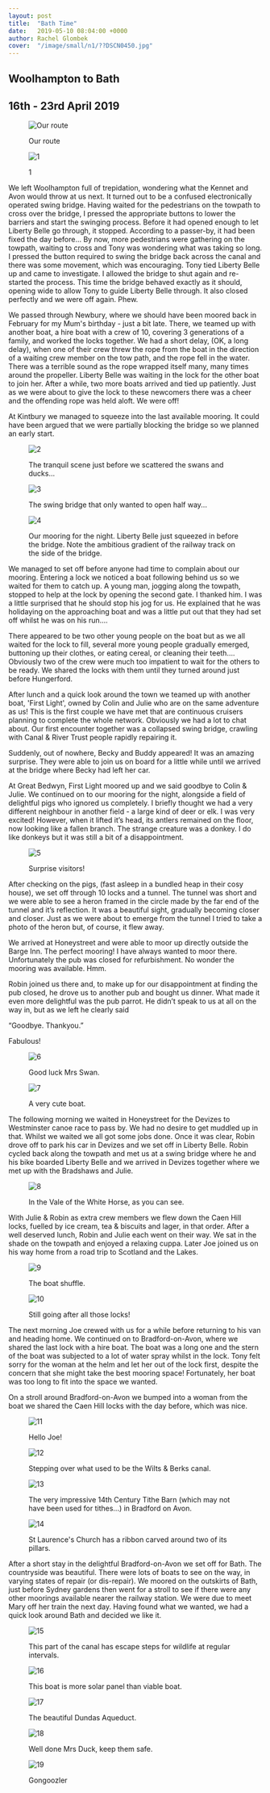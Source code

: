 ```yaml
---
layout: post
title:  "Bath Time"
date:   2019-05-10 08:04:00 +0000
author: Rachel Glombek
cover:  "/image/small/n1/??DSCN0450.jpg"
---
```


<h2>Woolhampton to Bath</h2>
<h2>16th - 23rd April 2019</h2>

<figure>
 <img src="{{site.baseurl}}/image/maps/n43map.png" alt="Our route" >
 <figcaption>
 <p>Our route</p>
 </figcaption>
</figure>

<figure>
 <img src="{{site.baseurl}}/image/small/n43/P4180998.jpg" alt="1" >
 <figcaption>
 <p>1</p>
 </figcaption>
</figure>


<p>We left Woolhampton full of trepidation, wondering what the Kennet and Avon would throw at us next. It turned out to be a confused electronically operated swing bridge. Having waited for the pedestrians on the towpath to cross over the bridge, I pressed the appropriate buttons to lower the barriers and start the swinging process. Before it had opened enough to let Liberty Belle go through, it stopped. According to a passer-by, it had been fixed the day before... By now, more pedestrians were gathering on the towpath, waiting to cross and Tony was wondering what was taking so long. I pressed the button required to swing the bridge back across the canal and there was some movement, which was encouraging. Tony tied Liberty Belle up and came to investigate. I allowed the bridge to shut again and re-started the process. This time the bridge behaved exactly as it should, opening wide to allow Tony to guide Liberty Belle through. It also closed perfectly and we were off again. Phew.</p>

<p>We passed through Newbury, where we should have been moored back in February for my Mum's birthday - just a bit late. There, we teamed up with another boat, a hire boat with a crew of 10, covering 3 generations of a family, and worked the locks together. We had a short delay, (OK, a long delay), when one of their crew threw the rope from the boat in the direction of a waiting crew member on the tow path, and the rope fell in the water. There was a terrible sound as the rope wrapped itself many, many times around the propeller.  Liberty Belle was waiting in the lock for the other boat to join her. After a while, two more boats arrived and tied up patiently. Just as we were about to give the lock to these newcomers there was a cheer and the offending rope was held aloft. We were off!</p>

<p>At Kintbury we managed to squeeze into the last available mooring. It could have been argued that we were partially blocking the bridge so we planned an early start.</p>

<figure>
 <img src="{{site.baseurl}}/image/small/n43/P4160951.jpg" alt="2" >
 <figcaption>
 <p>The tranquil scene just before we scattered the swans and ducks...</p>
 </figcaption>
</figure>

<figure>
 <img src="{{site.baseurl}}/image/small/n43/P4160960.jpg" alt="3" >
 <figcaption>
 <p>The swing bridge that only wanted to open half way...</p>
 </figcaption>
</figure>

<figure>
 <img src="{{site.baseurl}}/image/small/n43/IMG_20190417_084646_597.jpg" alt="4" >
 <figcaption>
 <p>Our mooring for the night. Liberty Belle just squeezed in before the bridge. Note the ambitious gradient of the railway track on the side of the bridge.</p>
 </figcaption>
</figure>

<p>We managed to set off before anyone had time to complain about our mooring. Entering a lock we noticed a boat following behind us so we waited for them to catch up. A young man, jogging along the towpath, stopped to help at the lock by opening the second gate. I thanked him. I was a little surprised that he should stop his jog for us. He explained that he was holidaying on the approaching boat and was a little put out that they had set off whilst he was on his run....</p>

<p>There appeared to be two other young people on the boat but as we all waited for the lock to fill, several more young people gradually emerged, buttoning up their clothes, or eating cereal, or cleaning their teeth…. Obviously two of the crew were much too impatient to wait for the others to be ready. We shared the locks with them until they turned around just before Hungerford.</p>

<p>After lunch and a quick look around the town we teamed up with another boat, 'First Light', owned by Colin and Julie who are on the same adventure as us! This is the first couple we have met that are continuous cruisers planning to complete the whole network. Obviously we had a lot to chat about. Our first encounter together was a collapsed swing bridge, crawling with Canal & River Trust people rapidly repairing it.</p>

<p>Suddenly, out of nowhere, Becky and Buddy appeared! It was an amazing surprise. They were able to join us on board for a little while until we arrived at the bridge where Becky had left her car.</p>

<p>At Great Bedwyn, First Light moored up and we said goodbye to Colin & Julie. We continued on to our mooring for the night, alongside a field of delightful pigs who ignored us completely. I briefly thought we had a very different neighbour in another field - a large kind of deer or elk. I was very excited! However, when it lifted it’s head, its antlers remained on the floor, now looking like a fallen branch. The strange creature was a donkey. I do like donkeys but it was still a bit of a disappointment.</p>

<figure>
 <img src="{{site.baseurl}}/image/small/n43/P4170988.jpg" alt="5" >
 <figcaption>
 <p>Surprise visitors!</p>
 </figcaption>
</figure>


<p>After checking on the pigs, (fast asleep in a bundled heap in their cosy house), we set off through 10 locks and a tunnel. The tunnel was short and we were able to see a heron framed in the circle made by the far end of the tunnel and it’s reflection. It was a beautiful sight, gradually becoming closer and closer. Just as we were about to emerge from the tunnel I tried to take a photo of the heron but, of course, it flew away.</p>

<p>We arrived at Honeystreet and were able to moor up directly outside the Barge Inn. The perfect mooring! I have always wanted to moor there. Unfortunately the pub was closed for refurbishment. No wonder the mooring was available. Hmm.</p>

<p>Robin joined us there and, to make up for our disappointment at finding the pub closed, he drove us to another pub and bought us dinner. What made it even more delightful was the pub parrot. He didn’t speak to us at all on the way in, but as we left he clearly said</p>

<p>“Goodbye. Thankyou.”</p>
<p>Fabulous!</p>



<figure>
 <img src="{{site.baseurl}}/image/small/n43/P4181007.jpg" alt="6" >
 <figcaption>
 <p>Good luck Mrs Swan.</p>
 </figcaption>
</figure>

<figure>
 <img src="{{site.baseurl}}/image/small/n43/P4181004.jpg" alt="7" >
 <figcaption>
 <p>A very cute boat.</p>
 </figcaption>
</figure>



<p>The following morning we waited in Honeystreet for the Devizes to Westminster canoe race to pass by. We had no desire to get muddled up in that. Whilst we waited we all got some jobs done. Once it was clear, Robin drove off to park his car in Devizes and we set off in Liberty Belle. Robin cycled back along the towpath and met us at a swing bridge where he and his bike boarded Liberty Belle and we arrived in Devizes together where we met up with the Bradshaws and Julie.</p>


<figure>
 <img src="{{site.baseurl}}/image/small/n43/P4191020.jpg" alt="8" >
 <figcaption>
 <p>In the Vale of the White Horse, as you can see.</p>
 </figcaption>
</figure>


<p>With Julie & Robin as extra crew members we flew down the Caen Hill locks, fuelled by ice cream, tea & biscuits and lager, in that order. After a well deserved lunch, Robin and Julie each went on their way. We sat in the shade on the towpath and enjoyed a relaxing cuppa. Later Joe joined us on his way home from a road trip to Scotland and the Lakes.</p>


<figure>
 <img src="{{site.baseurl}}/image/small/n43/P4201041.jpg" alt="9" >
 <figcaption>
 <p>The boat shuffle.</p>
 </figcaption>
</figure>

<figure>
 <img src="{{site.baseurl}}/image/small/n43/P4201061.jpg" alt="10" >
 <figcaption>
 <p>Still going after all those locks!</p>
 </figcaption>
</figure>

<p>The next morning Joe crewed with us for a while before returning to his van and heading home. We continued on to Bradford-on-Avon, where we shared the last lock with a hire boat. The boat was a long one and the stern of the boat was subjected to a lot of water spray whilst in the lock. Tony felt sorry for the woman at the helm and let her out of the lock first, despite the concern that she might take the best mooring space! Fortunately, her boat was too long to fit into the space we wanted.</p>

<p>On a stroll around Bradford-on-Avon we bumped into a woman from the boat we shared the Caen Hill locks with the day before, which was nice.</p>

<figure>
 <img src="{{site.baseurl}}/image/small/n43/P4211068.jpg" alt="11" >
 <figcaption>
 <p>Hello Joe!</p>
 </figcaption>
</figure>

<figure>
 <img src="{{site.baseurl}}/image/small/n43/P4211074.jpg" alt="12" >
 <figcaption>
 <p>Stepping over what used to be the Wilts & Berks canal.</p>
 </figcaption>
</figure>

<figure>
 <img src="{{site.baseurl}}/image/small/n43/P4221077.jpg" alt="13" >
 <figcaption>
 <p>The very impressive 14th Century Tithe Barn (which may not have been used for tithes...) in Bradford on Avon.</p>
 </figcaption>
</figure>

<figure>
 <img src="{{site.baseurl}}/image/small/n43/P4221083.jpg" alt="14" >
 <figcaption>
 <p>St Laurence's Church has a ribbon carved around two of its pillars.</p>
 </figcaption>
</figure>

<p>After a short stay in the delightful Bradford-on-Avon we set off for Bath. The countryside was beautiful. There were lots of boats to see on the way, in varying states of repair (or dis-repair). We moored on the outskirts of Bath, just before Sydney gardens then went for a stroll to see if there were any other moorings available nearer the railway station. We were due to meet Mary off her train the next day. Having found what we wanted, we had a quick look around Bath and decided we like it.</p>

<figure>
 <img src="{{site.baseurl}}/image/small/n43/P4231103.jpg" alt="15" >
 <figcaption>
 <p>This part of the canal has escape steps for wildlife at regular intervals.</p>
 </figcaption>
</figure>

<figure>
 <img src="{{site.baseurl}}/image/small/n43/P4231088.jpg" alt="16" >
 <figcaption>
 <p>This boat is more solar panel than viable boat.</p>
 </figcaption>
</figure>

<figure>
 <img src="{{site.baseurl}}/image/small/n43/P4231105.jpg" alt="17" >
 <figcaption>
 <p>The beautiful Dundas Aqueduct.</p>
 </figcaption>
</figure>

<figure>
 <img src="{{site.baseurl}}/image/small/n43/P4231123.jpg" alt="18" >
 <figcaption>
 <p>Well done Mrs Duck, keep them safe.</p>
 </figcaption>
</figure>

<figure>
 <img src="{{site.baseurl}}/image/small/n43/P4231118.jpg" alt="19" >
 <figcaption>
 <p>Gongoozler </p>
 </figcaption>
</figure>

